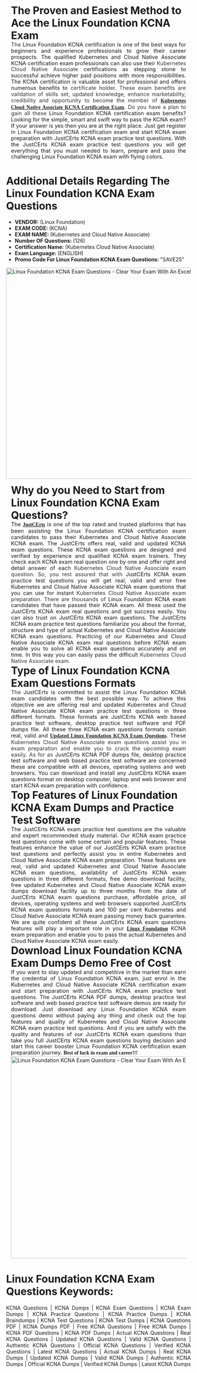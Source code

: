 <h1 style="margin: 0in 10pt;"><strong>The Proven and Easiest Method to Ace the Linux Foundation KCNA Exam</strong></h1>

<p style="text-align:justify; margin:0in 10pt"><span style="font-size:11pt"><span style="line-height:115%"><span sans-serif="" style="font-family:Calibri,"><span style="background:white"><span style="color:#333333">The </span></span>Linux Foundation KCNA certification is one of the best ways for beginners and experience professionals to grow their career prospects. The qualified Kubernetes and Cloud Native Associate KCNA certification exam professionals can also use their <span style="background:white"><span style="color:#333333">Kubernetes Cloud Native Associate </span></span>certifications as stepping stone to successful achieve higher paid positions with more responsibilities. The KCNA certification is valuable asset for professional and offers numerous benefits to <span style="background:white"><span style="color:#333333"> certificate holder. These exam benefits are validation of skills set, updated knowledge, enhance marketability, credibility and opportunity to become the member of <span style="font-family:Georgia,serif;"><span style="font-size:14px;"><strong><a href="https://www.justcerts.com/linux-foundation/kubernetes-cloud-native-associate-certification-exams.html">Kubernetes Cloud Native Associate KCNA Certification Exam</a></strong></span></span>. Do you have a plan to gain all these </span></span>Linux Foundation KCNA certification exam benefits? Looking for the simple, smart and swift way to pass the KCNA exam? If your answer is yes then you are at the right place. Just get register in Linux Foundation KCNA certification exam and start KCNA exam preparation with JustCErts KCNA exam practice test questions. With the JustCErts KCNA exam practice test questions you will get everything that you must needed to learn, prepare and pass the challenging Linux Foundation KCNA exam with flying colors.</span></span></span></p>

<h1><strong>Additional Details Regarding The Linux Foundation KCNA Exam Questions</strong></h1>

<ul>
	<li><span style="font-size:14px;"><strong>VENDOR:</strong> (Linux Foundation)</span></li>
	<li><span style="font-size:14px;"><strong>EXAM CODE: </strong>(KCNA)</span></li>
	<li><span style="font-size:14px;"><strong>EXAM NAME: </strong>(Kubernetes and Cloud Native Associate)</span></li>
	<li><span style="font-size:14px;"><strong>Number OF Questions: </strong>(126)</span></li>
	<li><span style="font-size:14px;"><strong>Certification Name: </strong>(Kubernetes Cloud Native Associate)</span></li>
	<li><span style="font-size:14px;"><strong>Exam Language: </strong>(ENGLISH)</span></li>
	<li><span style="font-size:14px;"><strong>Promo Code For Linux Foundation KCNA Exam Questions: </strong>"SAVE25"</span></li>
</ul>

<p><img alt="Linux Foundation KCNA Exam Questions - Clear Your Exam With An Excellent Score" src="https://miro.medium.com/v2/resize:fit:1358/0*q9Eby8FiTHIPw99w" style="height: 575px; width: 1000px;" /></p>

<h1 style="margin: 0in 10pt;"><strong>Why do you Need to Start from Linux Foundation KCNA Exam Questions?</strong></h1>

<p style="text-align:justify; margin:0in 10pt"><span style="font-size:11pt"><span style="line-height:115%"><span sans-serif="" style="font-family:Calibri,">The <span style="font-size:14px;"><span style="font-family:Georgia,serif;"><strong><a href="https://www.justcerts.com/">JustCErts</a></strong></span></span> is one of the top rated and trusted platforms that has been assisting the Linux Foundation KCNA certification exam candidates to pass their Kubernetes and Cloud Native Associate KCNA exam. The JustCErts offers real, valid and updated KCNA exam questions. These KCNA exam questions are designed and verified by experience and qualified KCNA exam trainers. They check each KCNA exam real question one by one and offer right and detail answer of each <span style="background:white"><span style="color:#333333">Kubernetes Cloud Native Associate exam question. So, you rest assured that with </span></span>JustCErts KCNA exam practice test questions you will get real, valid and error free Kubernetes and Cloud Native Associate KCNA exam questions that you can use for instant <span style="background:white"><span style="color:#333333">Kubernetes Cloud Native Associate exam preparation. There are thousands of </span></span>Linux Foundation KCNA exam candidates that have passed their KCNA exam. All these used the JustCErts KCNA exam real questions and got success easily. You can also trust on JustCErts KCNA exam questions. The JustCErts KCNA exam practice test questions familiarize you about the format, structure and type of actual Kubernetes and Cloud Native Associate KCNA exam questions. Practicing of our Kubernetes and Cloud Native Associate KCNA exam real questions before KCNA exam enable you to solve all KCNA exam questions accurately and on time. In this way you can easily pass the difficult <span style="background:white"><span style="color:#333333">Kubernetes Cloud Native Associate exam.</span></span></span></span></span></p>

<h1 style="margin: 0in 10pt;"><strong>Type of Linux Foundation KCNA Exam Questions Formats</strong></h1>

<p style="text-align:justify; margin:0in 10pt"><span style="font-size:11pt"><span style="line-height:115%"><span sans-serif="" style="font-family:Calibri,"><span style="background:white"><span style="color:#333333">The </span></span>JustCErts is committed to assist the Linux Foundation KCNA exam candidates with the best possible way. To achieve this objective we are offering real and updated Kubernetes and Cloud Native Associate KCNA exam practice test questions in three different formats. These formats are JustCErts KCNA web based practice test software, desktop practice test software and PDF dumps file. All these three KCNA exam questions formats contain real, valid and <span style="font-family:Georgia,serif;"><span style="font-size:14px;"><strong><a href="https://www.justcerts.com/linux-foundation/kcna-practice-questions.html">Updated Linux Foundation KCNA Exam Questions</a></strong></span></span>. These <span style="background:white"><span style="color:#333333">Kubernetes Cloud Native Associate exam questions assist you in exam preparation and enable you to crack the upcoming exam easily. As for as </span></span>JustCErts KCNA PDF dumps file, desktop practice test software and web based practice test software are concerned these are compatible with all devices, operating systems and web browsers. You can download and install any JustCErts KCNA exam questions format on desktop computer, laptop and web browser and start KCNA exam preparation with confidence.</span></span></span></p>

<h1 style="margin: 0in 10pt;"><strong>Top Features of Linux Foundation KCNA Exam Dumps and Practice Test Software</strong></h1>

<p style="text-align:justify; margin:0in 10pt"><span style="font-size:11pt"><span style="line-height:115%"><span sans-serif="" style="font-family:Calibri,">The JustCErts KCNA exam practice test questions are the valuable and expert recommended study material. Our KCNA exam practice test questions come with some certain and popular features. These features enhance the value of our JustCErts KCNA exam practice test questions and perfectly assist you in entire Kubernetes and Cloud Native Associate KCNA exam preparation. These features are real, valid and updated Kubernetes and Cloud Native Associate KCNA exam questions, availability of JustCErts KCNA exam questions in three different formats, free demo download facility, free updated Kubernetes and Cloud Native Associate KCNA exam dumps download facility up to three months from the date of JustCErts KCNA exam questions purchase, affordable price, all devices, operating systems and web browsers supported JustCErts KCNA exam questions formats and 100 per cent Kubernetes and Cloud Native Associate KCNA exam passing money back guarantee. We are quite confident all these JustCErts KCNA exam questions features will play a important role in your <span style="font-size:14px;"><span style="font-family:Georgia,serif;"><strong><a href="https://www.justcerts.com/linux-foundation-certification-exams.html">Linux Foundation</a></strong></span></span> KCNA exam preparation and enable you to pass the actual Kubernetes and Cloud Native Associate KCNA exam easily.</span></span></span></p>

<h1 style="margin: 0in 10pt;"><strong>Download Linux Foundation KCNA Exam Dumps Demo Free of Cost</strong></h1>

<p style="text-align:justify; margin:0in 10pt"><span style="font-size:11pt"><span style="line-height:115%"><span sans-serif="" style="font-family:Calibri,">If you want to stay updated and competitive in the market than earn the credential of Linux Foundation KCNA exam. just enrol in the Kubernetes and Cloud Native Associate KCNA certification exam and start preparation with JustCErts KCNA exam practice test questions. The JustCErts KCNA PDF dumps, desktop practice test software and web based practice test software demos are ready for download. Just download any Linux Foundation KCNA exam questions demo without paying any thing and check out the top features and quality of Kubernetes and Cloud Native Associate KCNA exam practice test questions. And if you are satisfy with the quality and features of our JustCErts KCNA exam questions than take you full JustCErts KCNA exam questions buying decision and start this career booster Linux Foundation KCNA certification exam preparation journey. <strong><span style="font-size:14px;"><span style="font-family:Georgia,serif;">Best of luck in exam and career!!!</span></span></strong></span></span></span></p>

<p style="text-align:justify; margin:0in 10pt"><img alt="Linux Foundation KCNA Exam Questions - Clear Your Exam With An Excellent Score" src="https://media.licdn.com/dms/image/D4E12AQGHERNIko4ssw/article-inline_image-shrink_1500_2232/0/1656996945233?e=1720656000&v=beta&t=X1K9XhnsLESbnM8meKGMFaRQMwAwegB4vrJBxLtYn0c" style="height: 550px; width: 1000px;" /></p>

<h1><strong>Linux Foundation KCNA Exam Questions Keywords:</strong></h1>

<p style="text-align: justify;"><span style="font-size:14px;">KCNA Questions | KCNA Dumps | KCNA Exam Questions | KCNA Exam Dumps | KCNA Practice Questions | KCNA Practice Dumps | KCNA Braindumps | KCNA Test Questions | KCNA Test Dumps | KCNA Questions PDF | KCNA Dumps PDF | Free KCNA Questions | Free KCNA Dumps | KCNA PDF Questions | KCNA PDF Dumps | Actual KCNA Questions | Real KCNA Questions | Updated KCNA Questions | Valid KCNA Questions | Authentic KCNA Questions | Official KCNA Questions | Verified KCNA Questions | Latest KCNA Questions | Actual KCNA Dumps | Real KCNA Dumps | Updated KCNA Dumps | Valid KCNA Dumps | Authentic KCNA Dumps | Official KCNA Dumps | Verified KCNA Dumps | Latest KCNA Dumps</span></p>

